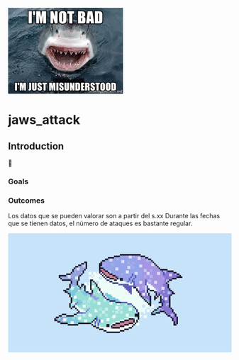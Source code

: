 ![Shark](/Images/shark.jpeg)

# jaws_attack




## Introduction

:shark:

### Goals 



### Outcomes

Los datos que se pueden valorar son a partir del s.xx
Durante las fechas que se tienen datos, el número de ataques es bastante regular.



![Shark](/Images/18c248f0e3804938c44cda7eb5894307.png)
